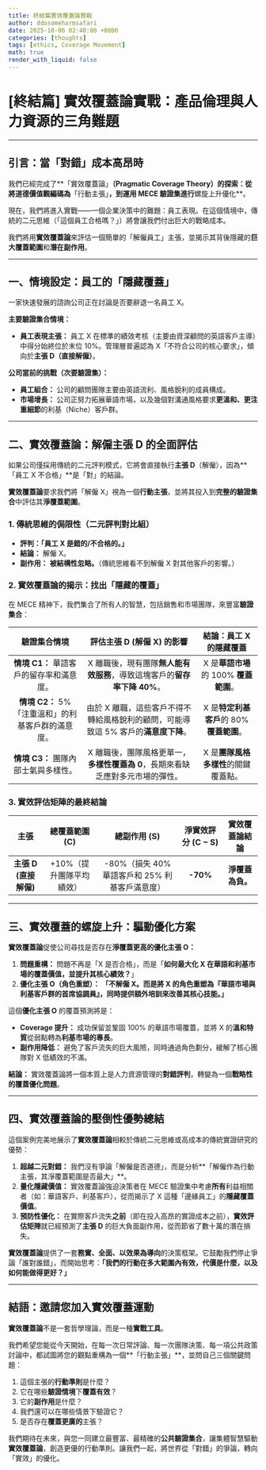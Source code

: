 ```yaml
---
title: 終結篇實效覆蓋論實戰
author: ddosomeharmsafari
date: 2025-10-06 02:40:00 +0800
categories: [thoughts]
tags: [ethics, Coverage Movement]
math: true
render_with_liquid: false
---
```


# [終結篇] 實效覆蓋論實戰：產品倫理與人力資源的三角難題

---

## **引言：當「對錯」成本高昂時**

我們已經完成了**「實效覆蓋論」**（Pragmatic Coverage Theory）的探索：從將道德價值觀編碼為**「行動主張」**，到運用 **$\text{MECE}$ 驗證集**進行**螺旋上升優化**。

現在，我們將進入實戰——一個企業決策中的難題：員工表現。在這個情境中，傳統的二元思維（「這個員工合格嗎？」）將會讓我們付出巨大的戰略成本。

我們將用**實效覆蓋論**來評估一個簡單的「解僱員工」主張，並揭示其背後隱藏的**巨大覆蓋範圍**和**潛在副作用**。

---

## **一、情境設定：員工的「隱藏覆蓋」**

一家快速發展的諮詢公司正在討論是否要辭退一名員工 $\text{X}$。

**主要驗證集合情境：**

* **員工表現主張：** 員工 $\text{X}$ 在標準的績效考核（主要由資深顧問的英語客戶主導）中得分始終位於末位 $10\%$。管理層普遍認為 $\text{X}$「不符合公司的核心要求」，傾向於**主張 $\text{D}$（直接解僱）**。

**公司當前的挑戰（次要驗證集）：**

* **員工組合：** 公司的顧問團隊主要由英語流利、風格銳利的成員構成。
* **市場增長：** 公司正努力拓展華語市場，以及幾個對溝通風格要求**更溫和、更注重細節**的利基（Niche）客戶群。

---

## **二、實效覆蓋論：解僱主張 $\text{D}$ 的全面評估**

如果公司僅採用傳統的二元評判模式，它將會直接執行**主張 $\text{D}$**（解僱），因為**「員工 $\text{X}$ 不合格」**是「對」的結論。

**實效覆蓋論**要求我們將「解僱 $\text{X}$」視為一個**行動主張**，並將其投入到**完整的驗證集合**中評估其**淨覆蓋範圍**。

### **1. 傳統思維的侷限性（二元評判對比組）**

* **評判：「員工 $\text{X}$ 是錯的/不合格的。」**
* **結論：** 解僱 $\text{X}$。
* **副作用：** **被結構性忽略。**（傳統思維看不到解僱 $\text{X}$ 對其他客戶的影響。）

### **2. 實效覆蓋論的揭示：找出「隱藏的覆蓋」**

在 $\text{MECE}$ 精神下，我們集合了所有人的智慧，包括銷售和市場團隊，來豐富**驗證集合**：

| 驗證集合情境 | 評估主張 $\text{D}$ (解僱 $\text{X}$) 的影響 | 結論：**員工 $\text{X}$ 的隱藏覆蓋** |
| :---: | :---: | :---: |
| **情境 $\text{C}1$：** 華語客戶的留存率和滿意度。 | $\text{X}$ 離職後，現有團隊**無人能有效服務**，導致這塊客戶的**留存率下降 $40\%$**。 | $\text{X}$ 是**華語市場**的 $100\%$ **覆蓋範圍**。 |
| **情境 $\text{C}2$：** $5\%$「注重溫和」的利基客戶群的滿意度。 | 由於 $\text{X}$ 離職，這些客戶不得不轉給風格銳利的顧問，可能導致這 $5\%$ 客戶的**滿意度下降**。 | $\text{X}$ 是**特定利基客戶**的 $80\%$ **覆蓋範圍**。 |
| **情境 $\text{C}3$：** 團隊內部士氣與多樣性。 | $\text{X}$ 離職後，團隊風格更單一，**多樣性覆蓋為 0**，長期來看缺乏應對多元市場的彈性。 | $\text{X}$ 是**團隊風格多樣性**的關鍵覆蓋點。 |

### **3. 實效評估矩陣的最終結論**

| 主張 | 總覆蓋範圍 ($\text{C}$) | 總副作用 ($\text{S}$) | **淨實效評分 ($\text{C}-\text{S}$)** | **實效覆蓋論結論** |
| :---: | :---: | :---: | :---: | :---: |
| **主張 $\text{D}$ (直接解僱)** | $\text{+10\%}$（提升團隊平均績效） | $\text{-80\%}$（損失 $40\%$ 華語客戶和 $25\%$ 利基客戶滿意度） | **$\text{-70\%}$** | **淨覆蓋為負。** |

---

## **三、實效覆蓋的螺旋上升：驅動優化方案**

**實效覆蓋論**促使公司尋找是否存在**淨覆蓋更高的優化主張 $\text{O}$：**

1.  **問題重構：** 問題不再是「$\text{X}$ 是否合格」，而是「**如何最大化 $\text{X}$ 在華語和利基市場的覆蓋價值，並提升其核心績效？**」
2.  **優化主張 $\text{O}$（角色重塑）：** **「不解僱 $\text{X}$。而是將 $\text{X}$ 的角色重塑為『華語市場與利基客戶群的首席協調員』，同時提供額外培訓來改善其核心技能。」**

這個**優化主張 $\text{O}$** 的覆蓋預測將是：

* **Coverage 提升：** 成功保留並鞏固 $100\%$ 的華語市場覆蓋，並將 $\text{X}$ 的**溫和特質**從弱點轉為**利基市場的專長**。
* **副作用降低：** 避免了客戶流失的巨大風險，同時通過角色劃分，緩解了核心團隊對 $\text{X}$ 低績效的不滿。

**結論：** 實效覆蓋論將一個本質上是人力資源管理的**對錯評判**，轉變為一個**戰略性的覆蓋優化問題**。

---

## **四、實效覆蓋論的壓倒性優勢總結**

這個案例完美地展示了**實效覆蓋論**相較於傳統二元思維或高成本的傳統實證研究的優勢：

1.  **超越二元對錯：** 我們沒有爭論「解僱是否道德」，而是分析**「解僱作為行動主張，其淨覆蓋範圍是否最大」**。
2.  **量化隱藏價值：** 實效覆蓋論強迫決策者在 $\text{MECE}$ 驗證集中考慮**所有**利益相關者（如：華語客戶、利基客戶），從而揭示了 $\text{X}$ 這種「邊緣員工」的**隱藏覆蓋價值**。
3.  **預防性優化：** 在實際客戶流失**之前**（即在投入高昂的實證成本之前），**實效評估矩陣**就已經預測了**主張 $\text{D}$** 的巨大負面副作用，從而節省了數十萬的潛在損失。

**實效覆蓋論**提供了一套**務實、全面、以效果為導向**的決策框架。它鼓勵我們停止爭論「誰對誰錯」，而開始思考：**「我們的行動在多大範圍內有效，代價是什麼，以及如何能做得更好？」**

---

## **結語：邀請您加入實效覆蓋運動**

**實效覆蓋論**不是一套哲學理論，而是一種**實戰工具**。

我們希望您能從今天開始，在每一次日常評論、每一次團隊決策、每一項公共政策討論中，都試圖將您的觀點重構為一個**「行動主張」**，並問自己三個關鍵問題：

1.  這個主張的**行動準則**是什麼？
2.  它在哪些**驗證情境**下**覆蓋有效**？
3.  它的**副作用**是什麼？
4.  我們還可以在哪些情景下驗證它？
5.  是否存在**覆蓋更廣的**主張？

我們期待在未來，與您一同建立最豐富、最精確的**公共驗證集合**，讓集體智慧驅動**實效覆蓋論**，創造更優的行動準則。讓我們一起，將世界從「對錯」的爭論，轉向「實效」的優化。
